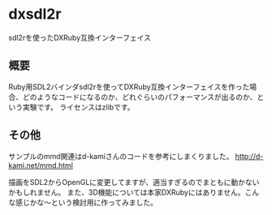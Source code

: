 # dxsdl2r
sdl2rを使ったDXRuby互換インターフェイス

## 概要
Ruby用SDL2バインダsdl2rを使ってDXRuby互換インターフェイスを作った場合、どのようなコードになるのか、どれぐらいのパフォーマンスが出るのか、という実験です。
ライセンスはzlibです。

## その他
サンプルのmmd関連はd-kamiさんのコードを参考にしまくりました。
http://d-kami.net/mmd.html

描画をSDL2からOpenGLに変更してますが、適当すぎるのでまともに動かないかもしれません。
また、3D機能については本家DXRubyにはありません。こんな感じかな〜という検討用に作ってみました。
